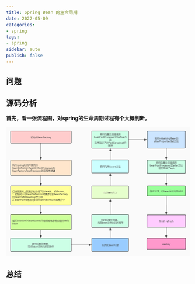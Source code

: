 ```yaml
---
title: Spring Bean 的生命周期
date: 2022-05-09
categories:
- spring
tags:
- spring
sidebar: auto
publish: false
---
```


## 问题

## 源码分析

**首先，看一张流程图，对spring的生命周期过程有个大概判断。**

![spring-bean-life-cycle](./img/spring-bean-life-cycle.jpg)

## 总结

